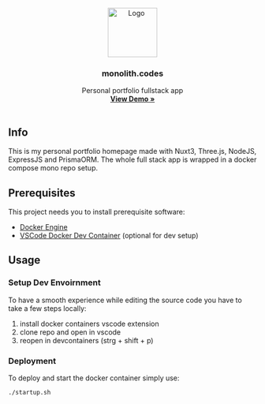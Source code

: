 <br />
<div align="center">
  <a href="https://github.com/monolith-codes/monolith.codes" target="_blank">
    <img src="https://cdn.discordapp.com/attachments/1227412631632216145/1232033294309261332/logo.png?ex=6627fbeb&is=6626aa6b&hm=be78ec06dbabfa59e2854a67d7370e2e593091faeee6c582f76c9daaba3b3e22&" alt="Logo" width="100" height="100">
  </a>

  <h3 align="center">monolith.codes</h3>

  <p align="center">
    Personal portfolio fullstack app
    <br />
    <a href="https://monolith.codes/" targer="_blank"><strong>View Demo »</strong></a>
    <br />
    <br />
  </p>
</div>

## Info
This is my personal portfolio homepage made with Nuxt3, Three.js, NodeJS, ExpressJS and PrismaORM.
The whole full stack app is wrapped in a docker compose mono repo setup.  


## Prerequisites
This project needs you to install prerequisite software:
- <a href="https://www.docker.com/get-started/" target="_blank">Docker Engine</a>
- <div style="display: flex; flex-direction: row;"><a href="https://marketplace.visualstudio.com/items?itemName=ms-vscode-remote.remote-containers" target="_blank">VSCode Docker Dev Container</a><a>&nbsp(optional for dev setup)</a></div>

## Usage

### Setup Dev Envoirnment

To have a smooth experience while editing the source code you have to take a few steps locally:
1. install docker containers vscode extension
2. clone repo and open in vscode
3. reopen in devcontainers (strg + shift + p)

### Deployment

To deploy and start the docker container simply use:

``` ./startup.sh ```
